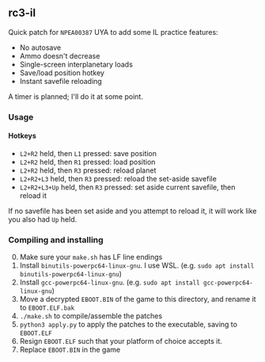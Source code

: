 ## rc3-il
Quick patch for `NPEA00387` UYA to add some IL practice features:

- No autosave
- Ammo doesn't decrease
- Single-screen interplanetary loads
- Save/load position hotkey
- Instant savefile reloading

A timer is planned; I'll do it at some point.

### Usage
#### Hotkeys
- `L2+R2` held, then `L1` pressed: save position
- `L2+R2` held, then `R1` pressed: load position
- `L2+R2` held, then `R3` pressed: reload planet
- `L2+R2+L3` held, then `R3` pressed: reload the set-aside savefile
- `L2+R2+L3+Up` held, then `R3` pressed: set aside current savefile, then reload it

If no savefile has been set aside and you attempt to reload it, it will work like you also had `Up` held.

### Compiling and installing
0) Make sure your `make.sh` has LF line endings
1) Install `binutils-powerpc64-linux-gnu`. I use WSL. (e.g. `sudo apt install binutils-powerpc64-linux-gnu`)
2) Install `gcc-powerpc64-linux-gnu`. (e.g. `sudo apt install gcc-powerpc64-linux-gnu`)
3) Move a decrypted `EBOOT.BIN` of the game to this directory, and rename it to `EBOOT.ELF.bak`
4) `./make.sh` to compile/assemble the patches
5) `python3 apply.py` to apply the patches to the executable, saving to `EBOOT.ELF`
6) Resign `EBOOT.ELF` such that your platform of choice accepts it.
7) Replace `EBOOT.BIN` in the game